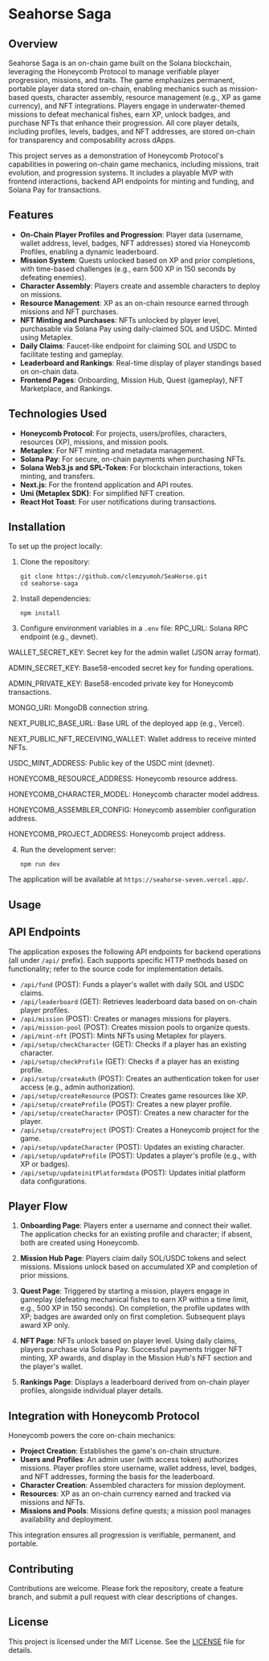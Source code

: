 # Seahorse Saga

## Overview

Seahorse Saga is an on-chain game built on the Solana blockchain, leveraging the Honeycomb Protocol to manage verifiable player progression, missions, and traits. The game emphasizes permanent, portable player data stored on-chain, enabling mechanics such as mission-based quests, character assembly, resource management (e.g., XP as game currency), and NFT integrations. Players engage in underwater-themed missions to defeat mechanical fishes, earn XP, unlock badges, and purchase NFTs that enhance their progression. All core player details, including profiles, levels, badges, and NFT addresses, are stored on-chain for transparency and composability across dApps.

This project serves as a demonstration of Honeycomb Protocol's capabilities in powering on-chain game mechanics, including missions, trait evolution, and progression systems. It includes a playable MVP with frontend interactions, backend API endpoints for minting and funding, and Solana Pay for transactions.

## Features

- **On-Chain Player Profiles and Progression**: Player data (username, wallet address, level, badges, NFT addresses) stored via Honeycomb Profiles, enabling a dynamic leaderboard.
- **Mission System**: Quests unlocked based on XP and prior completions, with time-based challenges (e.g., earn 500 XP in 150 seconds by defeating enemies).
- **Character Assembly**: Players create and assemble characters to deploy on missions.
- **Resource Management**: XP as an on-chain resource earned through missions and NFT purchases.
- **NFT Minting and Purchases**: NFTs unlocked by player level, purchasable via Solana Pay using daily-claimed SOL and USDC. Minted using Metaplex.
- **Daily Claims**: Faucet-like endpoint for claiming SOL and USDC to facilitate testing and gameplay.
- **Leaderboard and Rankings**: Real-time display of player standings based on on-chain data.
- **Frontend Pages**: Onboarding, Mission Hub, Quest (gameplay), NFT Marketplace, and Rankings.

## Technologies Used

- **Honeycomb Protocol**: For projects, users/profiles, characters, resources (XP), missions, and mission pools.
- **Metaplex**: For NFT minting and metadata management.
- **Solana Pay**: For secure, on-chain payments when purchasing NFTs.
- **Solana Web3.js and SPL-Token**: For blockchain interactions, token minting, and transfers.
- **Next.js**: For the frontend application and API routes.
- **Umi (Metaplex SDK)**: For simplified NFT creation.
- **React Hot Toast**: For user notifications during transactions.

## Installation

To set up the project locally:

1. Clone the repository:
   ```
   git clone https://github.com/clemzyumoh/SeaHorse.git
   cd seahorse-saga
   ```

2. Install dependencies:
   ```
   npm install
   ```

3. Configure environment variables in a `.env` file:
 RPC_URL: Solana RPC endpoint (e.g., devnet).

WALLET_SECRET_KEY: Secret key for the admin wallet (JSON array format).

ADMIN_SECRET_KEY: Base58-encoded secret key for funding operations.

ADMIN_PRIVATE_KEY: Base58-encoded private key for Honeycomb transactions.

MONGO_URI: MongoDB connection string.

NEXT_PUBLIC_BASE_URL: Base URL of the deployed app (e.g., Vercel).

NEXT_PUBLIC_NFT_RECEIVING_WALLET: Wallet address to receive minted NFTs.

USDC_MINT_ADDRESS: Public key of the USDC mint (devnet).

HONEYCOMB_RESOURCE_ADDRESS: Honeycomb resource address.

HONEYCOMB_CHARACTER_MODEL: Honeycomb character model address.

HONEYCOMB_ASSEMBLER_CONFIG: Honeycomb assembler configuration address.

HONEYCOMB_PROJECT_ADDRESS: Honeycomb project address.



4. Run the development server:
   ```
   npm run dev
   ```

The application will be available at `https://seahorse-seven.vercel.app/`.

## Usage

## API Endpoints

The application exposes the following API endpoints for backend operations (all under `/api/` prefix). 
Each supports specific HTTP methods based on functionality; refer to the source code for implementation details.

- `/api/fund` (POST): Funds a player's wallet with daily SOL and USDC claims.
- `/api/leaderboard` (GET): Retrieves leaderboard data based on on-chain player profiles.
- `/api/mission` (POST): Creates or manages missions for players.
- `/api/mission-pool` (POST): Creates mission pools to organize quests.
- `/api/mint-nft` (POST): Mints NFTs using Metaplex for players.
- `/api/setup/checkCharacter` (GET): Checks if a player has an existing character.
- `/api/setup/checkProfile` (GET): Checks if a player has an existing profile.
- `/api/setup/createAuth` (POST): Creates an authentication token for user access (e.g., admin authorization).
- `/api/setup/createResource` (POST): Creates game resources like XP.
- `/api/setup/createProfile` (POST): Creates a new player profile.
- `/api/setup/createCharacter` (POST): Creates a new character for the player.
- `/api/setup/createProject` (POST): Creates a Honeycomb project for the game.
- `/api/setup/updateCharacter` (POST): Updates an existing character.
- `/api/setup/updateProfile` (POST): Updates a player's profile (e.g., with XP or badges).
- `/api/setup/updateinitPlatformdata` (POST): Updates initial platform data configurations.

## Player Flow

1. **Onboarding Page**: Players enter a username and connect their wallet. The application checks for an existing profile and character; if absent, both are created using Honeycomb.
   
2. **Mission Hub Page**: Players claim daily SOL/USDC tokens and select missions. Missions unlock based on accumulated XP and completion of prior missions.

3. **Quest Page**: Triggered by starting a mission, players engage in gameplay (defeating mechanical fishes to earn XP within a time limit, e.g., 500 XP in 150 seconds). On completion, the profile updates with XP; badges are awarded only on first completion. Subsequent plays award XP only.

4. **NFT Page**: NFTs unlock based on player level. Using daily claims, players purchase via Solana Pay. Successful payments trigger NFT minting, XP awards, and display in the Mission Hub's NFT section and the player's wallet.

5. **Rankings Page**: Displays a leaderboard derived from on-chain player profiles, alongside individual player details.

## Integration with Honeycomb Protocol

Honeycomb powers the core on-chain mechanics:

- **Project Creation**: Establishes the game's on-chain structure.
- **Users and Profiles**: An admin user (with access token) authorizes missions. Player profiles store username, wallet address, level, badges, and NFT addresses, forming the basis for the leaderboard.
- **Character Creation**: Assembled characters for mission deployment.
- **Resources**: XP as an on-chain currency earned and tracked via missions and NFTs.
- **Missions and Pools**: Missions define quests; a mission pool manages availability and deployment.

This integration ensures all progression is verifiable, permanent, and portable.

## Contributing

Contributions are welcome. Please fork the repository, create a feature branch, and submit a pull request with clear descriptions of changes.

## License

This project is licensed under the MIT License. See the [LICENSE](LICENSE) file for details.
